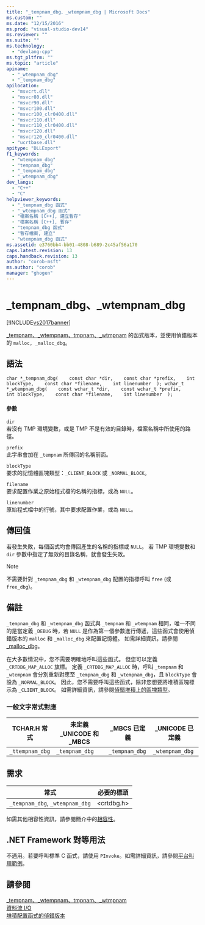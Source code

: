 ```yaml
---
title: "_tempnam_dbg、_wtempnam_dbg | Microsoft Docs"
ms.custom: ""
ms.date: "12/15/2016"
ms.prod: "visual-studio-dev14"
ms.reviewer: ""
ms.suite: ""
ms.technology: 
  - "devlang-cpp"
ms.tgt_pltfrm: ""
ms.topic: "article"
apiname: 
  - "_wtempnam_dbg"
  - "_tempnam_dbg"
apilocation: 
  - "msvcrt.dll"
  - "msvcr80.dll"
  - "msvcr90.dll"
  - "msvcr100.dll"
  - "msvcr100_clr0400.dll"
  - "msvcr110.dll"
  - "msvcr110_clr0400.dll"
  - "msvcr120.dll"
  - "msvcr120_clr0400.dll"
  - "ucrtbase.dll"
apitype: "DLLExport"
f1_keywords: 
  - "wtempnam_dbg"
  - "tempnam_dbg"
  - "_tempnam_dbg"
  - "_wtempnam_dbg"
dev_langs: 
  - "C++"
  - "C"
helpviewer_keywords: 
  - "_tempnam_dbg 函式"
  - "_wtempnam_dbg 函式"
  - "檔案名稱 [C++], 建立暫存"
  - "檔案名稱 [C++], 暫存"
  - "tempnam_dbg 函式"
  - "暫存檔案, 建立"
  - "wtempnam_dbg 函式"
ms.assetid: e3760bb4-bb01-4808-b689-2c45af56a170
caps.latest.revision: 13
caps.handback.revision: 13
author: "corob-msft"
ms.author: "corob"
manager: "ghogen"
---
```

# _tempnam_dbg、_wtempnam_dbg
[!INCLUDE[vs2017banner](../../assembler/inline/includes/vs2017banner.md)]

[\_tempnam、\_wtempnam、tmpnam、\_wtmpnam](../../c-runtime-library/reference/tempnam-wtempnam-tmpnam-wtmpnam.md) 的函式版本，並使用偵錯版本的 `malloc, _malloc_dbg`。  
  
## 語法  
  
```  
char *_tempnam_dbg(    const char *dir,    const char *prefix,    int blockType,    const char *filename,    int linenumber  ); wchar_t *_wtempnam_dbg(    const wchar_t *dir,    const wchar_t *prefix,    int blockType,    const char *filename,    int linenumber  );  
```  
  
#### 參數  
 `dir`  
 若沒有 TMP 環境變數，或是 TMP 不是有效的目錄時，檔案名稱中所使用的路徑。  
  
 `prefix`  
 此字串會加在 `_tempnam` 所傳回的名稱前面。  
  
 `blockType`  
 要求的記憶體區塊類型：`_CLIENT_BLOCK` 或 `_NORMAL_BLOCK`。  
  
 `filename`  
 要求配置作業之原始程式檔的名稱的指標，或為 `NULL`。  
  
 `linenumber`  
 原始程式檔中的行號，其中要求配置作業，或為 `NULL`。  
  
## 傳回值  
 若發生失敗，每個函式均會傳回產生的名稱的指標或 `NULL`。  若 TMP 環境變數和 `dir` 參數中指定了無效的目錄名稱，就會發生失敗。  
  
> [!NOTE]
>  不需要針對 `_tempnam_dbg` 和 `_wtempnam_dbg` 配置的指標呼叫 `free` \(或 `free_dbg`\)。  
  
## 備註  
 `_tempnam_dbg` 和 `_wtempnam_dbg` 函式與 `_tempnam` 和 `_wtempnam` 相同，唯一不同的是當定義 `_DEBUG` 時，若 `NULL` 是作為第一個參數進行傳遞，這些函式會使用偵錯版本的 `malloc` 和 `_malloc_dbg` 來配置記憶體。  如需詳細資訊，請參閱[\_malloc\_dbg](../../c-runtime-library/reference/malloc-dbg.md)。  
  
 在大多數情況中，您不需要明確地呼叫這些函式。  但您可以定義 `_CRTDBG_MAP_ALLOC` 旗標。  定義 `_CRTDBG_MAP_ALLOC` 時，呼叫 `_tempnam` 和 `_wtempnam` 會分別重新對應至  `_tempnam_dbg` 和 `_wtempnam_dbg`，且 `blockType` 會設為 `_NORMAL_BLOCK`。  因此，您不需要呼叫這些函式，除非您想要將堆積區塊標示為 `_CLIENT_BLOCK`。  如需詳細資訊，請參閱[偵錯堆積上的區塊類型](../Topic/CRT%20Debug%20Heap%20Details.md#BKMK_Types_of_blocks_on_the_debug_heap)。  
  
### 一般文字常式對應  
  
|TCHAR.H 常式|未定義 \_UNICODE 和 \_MBCS|\_MBCS 已定義|\_UNICODE 已定義|  
|----------------|----------------------------|----------------|-------------------|  
|`_ttempnam_dbg`|`_tempnam_dbg`|`_tempnam_dbg`|`_wtempnam_dbg`|  
  
## 需求  
  
|常式|必要的標頭|  
|--------|-----------|  
|`_tempnam_dbg`, `_wtempnam_dbg`|\<crtdbg.h\>|  
  
 如需其他相容性資訊，請參閱簡介中的[相容性](../../c-runtime-library/compatibility.md)。  
  
## .NET Framework 對等用法  
 不適用。若要呼叫標準 C 函式，請使用 `PInvoke`。如需詳細資訊，請參閱[平台叫用範例](../Topic/Platform%20Invoke%20Examples.md)。  
  
## 請參閱  
 [\_tempnam、\_wtempnam、tmpnam、\_wtmpnam](../../c-runtime-library/reference/tempnam-wtempnam-tmpnam-wtmpnam.md)   
 [資料流 I\/O](../../c-runtime-library/stream-i-o.md)   
 [堆積配置函式的偵錯版本](../Topic/Debug%20Versions%20of%20Heap%20Allocation%20Functions.md)